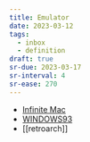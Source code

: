 ```yaml
---
title: Emulator
date: 2023-03-12
tags:
  - inbox
  - definition
draft: true
sr-due: 2023-03-17
sr-interval: 4
sr-ease: 270
---
```


- [Infinite Mac](https://macos8.app/)
- [WINDOWS93](http://www.windows93.net/)
- [[retroarch]]
